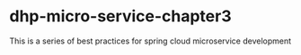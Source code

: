 # dhp-micro-service-chapter3
This is a series of best practices for spring cloud microservice development
